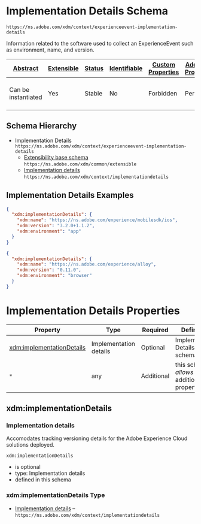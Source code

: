 
# Implementation Details Schema

```
https://ns.adobe.com/xdm/context/experienceevent-implementation-details
```

Information related to the software used to collect an ExperienceEvent such as environment, name, and version.

| [Abstract](../../../abstract.md) | [Extensible](../../../extensions.md) | [Status](../../../status.md) | [Identifiable](../../../id.md) | [Custom Properties](../../../extensions.md) | [Additional Properties](../../../extensions.md) | Defined In |
|----------------------------------|--------------------------------------|------------------------------|--------------------------------|---------------------------------------------|-------------------------------------------------|------------|
| Can be instantiated | Yes | Stable | No | Forbidden | Permitted | [fieldgroups/experience-event/experienceevent-implementation-details.schema.json](fieldgroups/experience-event/experienceevent-implementation-details.schema.json) |
## Schema Hierarchy

* Implementation Details `https://ns.adobe.com/xdm/context/experienceevent-implementation-details`
  * [Extensibility base schema](../../datatypes/extensible.schema.md) `https://ns.adobe.com/xdm/common/extensible`
  * [Implementation details](../../datatypes/industry-verticals/implementationdetails.schema.md) `https://ns.adobe.com/xdm/context/implementationdetails`


## Implementation Details Examples

```json
{
  "xdm:implementationDetails": {
    "xdm:name": "https://ns.adobe.com/experience/mobilesdk/ios",
    "xdm:version": "3.2.0+1.1.2",
    "xdm:environment": "app"
  }
}
```

```json
{
  "xdm:implementationDetails": {
    "xdm:name": "https://ns.adobe.com/experience/alloy",
    "xdm:version": "0.11.0",
    "xdm:environment": "browser"
  }
}
```


# Implementation Details Properties

| Property | Type | Required | Defined by |
|----------|------|----------|------------|
| [xdm:implementationDetails](#xdmimplementationdetails) | Implementation details | Optional | Implementation Details (this schema) |
| `*` | any | Additional | this schema *allows* additional properties |

## xdm:implementationDetails
### Implementation details

Accomodates tracking versioning details for the Adobe Experience Cloud solutions deployed.

`xdm:implementationDetails`
* is optional
* type: Implementation details
* defined in this schema

### xdm:implementationDetails Type


* [Implementation details](../../datatypes/industry-verticals/implementationdetails.schema.md) – `https://ns.adobe.com/xdm/context/implementationdetails`




